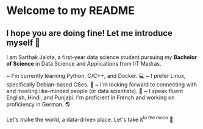 # Welcome to my README
## I hope you are doing fine! Let me introduce myself 👋
I am Sarthak Jalota, a first-year data science student pursuing my **Bachelor of Science** in Data Science and Applications from IIT Madras.

~ I'm currently learning Python, C/C++, and Docker. 💻
~ I prefer Linux, specifically Debian-based OSes. 🤖
~ I'm looking forward to connecting with and meeting like-minded people (or data scientists). 🤝
~ I speak fluent English, Hindi, and Punjabi. I'm proficient in French and working on proficiency in German. 🌎

Let's make the world, a data-driven place. Let's take it<sup>to the moon</sup> 🚀
 
<!--
**SarthakJalota/SarthakJalota** is a ✨ _special_ ✨ repository because its `README.md` (this file) appears on your GitHub profile.

Here are some ideas to get you started:

- 🔭 I’m currently working on ...
- 🌱 I’m currently learning ...
- 👯 I’m looking to collaborate on ...
- 🤔 I’m looking for help with ...
- 💬 Ask me about ...
- 📫 How to reach me: ...
- 😄 Pronouns: ...
- ⚡ Fun fact: ...
-->
